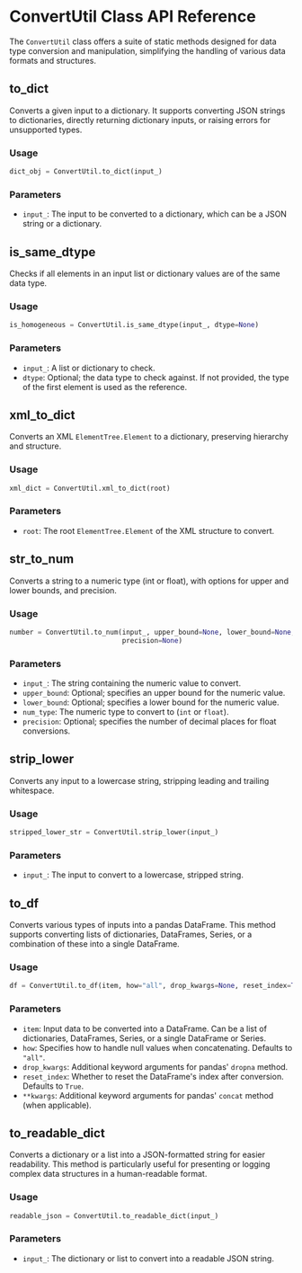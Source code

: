 
# ConvertUtil Class API Reference

The `ConvertUtil` class offers a suite of static methods designed for data type conversion and manipulation, simplifying the handling of various data formats and structures.

## to_dict

Converts a given input to a dictionary. It supports converting JSON strings to dictionaries, directly returning dictionary inputs, or raising errors for unsupported types.

### Usage

```python
dict_obj = ConvertUtil.to_dict(input_)
```

### Parameters

- `input_`: The input to be converted to a dictionary, which can be a JSON string or a dictionary.

## is_same_dtype

Checks if all elements in an input list or dictionary values are of the same data type.

### Usage

```python
is_homogeneous = ConvertUtil.is_same_dtype(input_, dtype=None)
```

### Parameters

- `input_`: A list or dictionary to check.
- `dtype`: Optional; the data type to check against. If not provided, the type of the first element is used as the reference.

## xml_to_dict

Converts an XML `ElementTree.Element` to a dictionary, preserving hierarchy and structure.

### Usage

```python
xml_dict = ConvertUtil.xml_to_dict(root)
```

### Parameters

- `root`: The root `ElementTree.Element` of the XML structure to convert.

## str_to_num

Converts a string to a numeric type (int or float), with options for upper and lower bounds, and precision.

### Usage

```python
number = ConvertUtil.to_num(input_, upper_bound=None, lower_bound=None, num_type=int,
                            precision=None)
```

### Parameters

- `input_`: The string containing the numeric value to convert.
- `upper_bound`: Optional; specifies an upper bound for the numeric value.
- `lower_bound`: Optional; specifies a lower bound for the numeric value.
- `num_type`: The numeric type to convert to (`int` or `float`).
- `precision`: Optional; specifies the number of decimal places for float conversions.

## strip_lower

Converts any input to a lowercase string, stripping leading and trailing whitespace.

### Usage

```python
stripped_lower_str = ConvertUtil.strip_lower(input_)
```

### Parameters

- `input_`: The input to convert to a lowercase, stripped string.


## to_df

Converts various types of inputs into a pandas DataFrame. This method supports converting lists of dictionaries, DataFrames, Series, or a combination of these into a single DataFrame.

### Usage

```python
df = ConvertUtil.to_df(item, how="all", drop_kwargs=None, reset_index=True, **kwargs)
```

### Parameters

- `item`: Input data to be converted into a DataFrame. Can be a list of dictionaries, DataFrames, Series, or a single DataFrame or Series.
- `how`: Specifies how to handle null values when concatenating. Defaults to `"all"`.
- `drop_kwargs`: Additional keyword arguments for pandas' `dropna` method.
- `reset_index`: Whether to reset the DataFrame's index after conversion. Defaults to `True`.
- `**kwargs`: Additional keyword arguments for pandas' `concat` method (when applicable).

## to_readable_dict

Converts a dictionary or a list into a JSON-formatted string for easier readability. This method is particularly useful for presenting or logging complex data structures in a human-readable format.

### Usage

```python
readable_json = ConvertUtil.to_readable_dict(input_)
```

### Parameters

- `input_`: The dictionary or list to convert into a readable JSON string.
